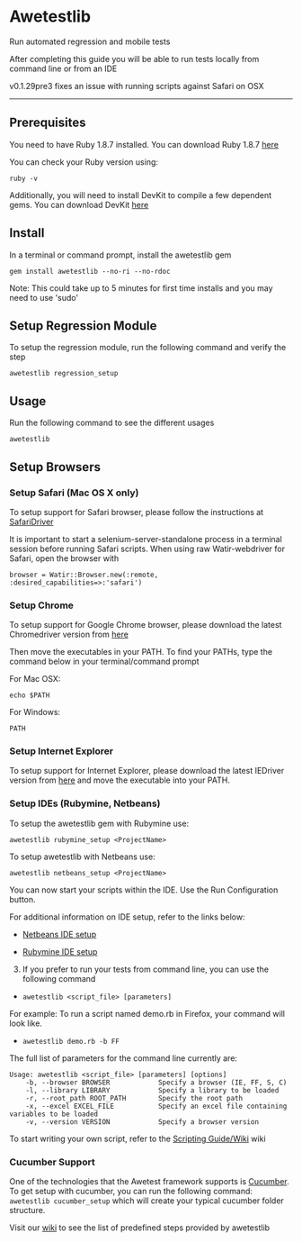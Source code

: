 Awetestlib
==========

Run automated regression and mobile tests

After completing this guide you will be able to run tests locally from command line or from an IDE

v0.1.29pre3 fixes an issue with running scripts against Safari on OSX

------------

## Prerequisites

You need to have Ruby 1.8.7 installed. You can download Ruby 1.8.7 
[here](http://rubyinstaller.org/downloads/)

You can check your Ruby version using:

    ruby -v

Additionally, you will need to install DevKit to compile a few dependent gems. You can download DevKit
[here](http://rubyinstaller.org/downloads/)

## Install

In a terminal or command prompt, install the awetestlib gem

    gem install awetestlib --no-ri --no-rdoc

Note: This could take up to 5 minutes for first time installs and you may need to use 'sudo'


## Setup Regression Module

To setup the regression module, run the following command and verify the step
  
    awetestlib regression_setup

## Usage

Run the following command to see the different usages

    awetestlib

## Setup Browsers

### Setup Safari (Mac OS X only)

To setup support for Safari browser, please follow the instructions at [SafariDriver](http://code.google.com/p/selenium/wiki/SafariDriver)

It is important to start a selenium-server-standalone process in a terminal session before running Safari scripts.
When using raw Watir-webdriver for Safari, open the browser with

    browser = Watir::Browser.new(:remote, :desired_capabilities=>:'safari')

### Setup Chrome
To setup support for Google Chrome browser, please download the latest Chromedriver version from [here](http://code.google.com/p/chromedriver/downloads/list) 

Then move the executables in your PATH. To find your PATHs, type the command below in your terminal/command prompt

For Mac OSX:

    echo $PATH

For Windows:

    PATH
    
### Setup Internet Explorer
To setup support for Internet Explorer, please download the latest IEDriver version from [here](http://code.google.com/p/selenium/downloads/list) 
and move the executable into your PATH.


### Setup IDEs (Rubymine, Netbeans)

To setup the awetestlib gem with Rubymine use:

    awetestlib rubymine_setup <ProjectName>
    
To setup awetestlib with Netbeans use:
 
    awetestlib netbeans_setup <ProjectName>

You can now start your scripts within the IDE. Use the Run Configuration button.

For additional information on IDE setup, refer to the links below:

  - [Netbeans IDE setup](https://github.com/3qilabs/awetestlib/blob/develop/netbeans_setup.md)

  - [Rubymine IDE setup](https://github.com/3qilabs/awetestlib/blob/develop/rubymine_setup.md)

3. If you prefer to run your tests from command line, you can use the following command
  - `awetestlib <script_file> [parameters]`

  For example: To run a script named demo.rb in Firefox, your command will look like.
  - `awetestlib demo.rb -b FF`

The full list of parameters for the command line currently are:

    Usage: awetestlib <script_file> [parameters] [options]
        -b, --browser BROWSER            Specify a browser (IE, FF, S, C)
        -l, --library LIBRARY            Specify a library to be loaded
        -r, --root_path ROOT_PATH        Specify the root path
        -x, --excel EXCEL_FILE           Specify an excel file containing variables to be loaded
        -v, --version VERSION            Specify a browser version

To start writing your own script, refer to the [Scripting Guide/Wiki](https://github.com/3qilabs/awetestlib/wiki/Getting-Started---Scripting) wiki

### Cucumber Support 

One of the technologies that the Awetest framework supports is [Cucumber](http://cukes.info/). To get setup with cucumber, you can run the following command: `awetestlib cucumber_setup` which will create your typical cucumber folder structure.

Visit our [wiki](https://github.com/3qilabs/awetestlib/wiki/Predefined-Cucumber-Web-Steps) to see the list of predefined steps provided by awetestlib


